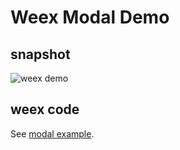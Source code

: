 Weex Modal Demo
===============

## snapshot
![weex demo](//gtms03.alicdn.com/tps/i3/TB1JcHRMpXXXXXhXpXXp.9cVpXX-278-424.gif)

## weex code

See [modal example](https://github.com/alibaba/weex/tree/dev/examples/module/modal.we).
